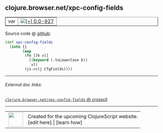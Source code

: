 ## clojure.browser.net/xpc-config-fields



 <table border="1">
<tr>
<td>var</td>
<td><a href="https://github.com/cljsinfo/cljs-api-docs/tree/0.0-927"><img valign="middle" alt="[+] 0.0-927" title="Added in 0.0-927" src="https://img.shields.io/badge/+-0.0--927-lightgrey.svg"></a> </td>
</tr>
</table>









Source code @ [github](https://github.com/clojure/clojurescript/blob/r1.7.10/src/main/cljs/clojure/browser/net.cljs#L73-L79):

```clj
(def xpc-config-fields
  (into {}
        (map
         (fn [[k v]]
           [(keyword (.toLowerCase k))
            v])
         (js->clj CfgFields))))
```

<!--
Repo - tag - source tree - lines:

 <pre>
clojurescript @ r1.7.10
└── src
    └── main
        └── cljs
            └── clojure
                └── browser
                    └── <ins>[net.cljs:73-79](https://github.com/clojure/clojurescript/blob/r1.7.10/src/main/cljs/clojure/browser/net.cljs#L73-L79)</ins>
</pre>

-->

---



###### External doc links:

[`clojure.browser.net/xpc-config-fields` @ crossclj](http://crossclj.info/fun/clojure.browser.net.cljs/xpc-config-fields.html)<br>

---

 <table>
<tr><td>
<img valign="middle" align="right" width="48px" src="http://i.imgur.com/Hi20huC.png">
</td><td>
Created for the upcoming ClojureScript website.<br>
[edit here] | [learn how]
</td></tr></table>

[edit here]:https://github.com/cljsinfo/cljs-api-docs/blob/master/cljsdoc/clojure.browser.net/xpc-config-fields.cljsdoc
[learn how]:https://github.com/cljsinfo/cljs-api-docs/wiki/cljsdoc-files

<!--

This information was too distracting to show to readers, but I'll leave it
commented here since it is helpful to:

- pretty-print the data used to generate this document
- and show how to retrieve that data



The API data for this symbol:

```clj
{:ns "clojure.browser.net",
 :name "xpc-config-fields",
 :type "var",
 :source {:code "(def xpc-config-fields\n  (into {}\n        (map\n         (fn [[k v]]\n           [(keyword (.toLowerCase k))\n            v])\n         (js->clj CfgFields))))",
          :title "Source code",
          :repo "clojurescript",
          :tag "r1.7.10",
          :filename "src/main/cljs/clojure/browser/net.cljs",
          :lines [73 79]},
 :full-name "clojure.browser.net/xpc-config-fields",
 :full-name-encode "clojure.browser.net/xpc-config-fields",
 :history [["+" "0.0-927"]]}

```

Retrieve the API data for this symbol:

```clj
;; from Clojure REPL
(require '[clojure.edn :as edn])
(-> (slurp "https://raw.githubusercontent.com/cljsinfo/cljs-api-docs/catalog/cljs-api.edn")
    (edn/read-string)
    (get-in [:symbols "clojure.browser.net/xpc-config-fields"]))
```

-->
